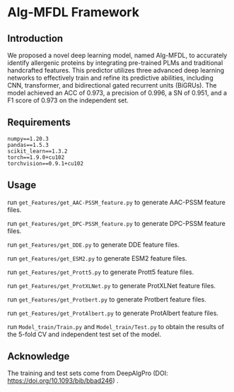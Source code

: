 # Alg-MFDL Framework



## Introduction

We proposed a novel deep learning model, named Alg-MFDL, to accurately identify allergenic proteins by integrating pre-trained PLMs and traditional handcrafted features. This predictor utilizes three advanced deep learning networks to effectively train and refine its predictive abilities, including CNN, transformer, and bidirectional gated recurrent units (BiGRUs). 
The model achieved an ACC of 0.973, a precision of 0.996, a SN of 0.951, and a F1 score of 0.973 on the independent set.



## Requirements

```
numpy==1.20.3
pandas==1.5.3
scikit_learn==1.3.2
torch==1.9.0+cu102
torchvision==0.9.1+cu102
```

## Usage



run `get_Features/get_AAC-PSSM_feature.py` to generate AAC-PSSM feature files. 

run `get_Features/get_DPC-PSSM_feature.py` to generate DPC-PSSM feature files. 

run `get_Features/get_DDE.py` to generate DDE feature files. 

run `get_Features/get_ESM2.py` to generate ESM2 feature files.

run `get_Features/get_Prott5.py` to generate Prott5 feature files.

run `get_Features/get_ProtXLNet.py` to generate ProtXLNet feature files.

run `get_Features/get_Protbert.py` to generate Protbert feature files.

run `get_Features/get_ProtAlbert.py` to generate ProtAlbert feature files.

run `Model_train/Train.py` and `Model_train/Test.py` to obtain the results of the 5-fold CV and independent test set of the model.

## Acknowledge



The training and test sets come from DeepAlgPro (DOI: https://doi.org/10.1093/bib/bbad246) .
